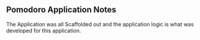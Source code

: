 ## Pomodoro Application Notes

The Application was all Scaffolded out and the application logic is what was developed for this application.

